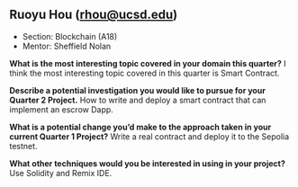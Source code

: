 ## Ruoyu Hou (rhou@ucsd.edu)

- Section: Blockchain (A18)
- Mentor: Sheffield Nolan 

**What is the most interesting topic covered in your domain this quarter?**
I think the most interesting topic covered in this quarter is Smart Contract.

**Describe a potential investigation you would like to pursue for your Quarter 2 Project.**
How to write and deploy a smart contract that can implement an escrow Dapp.

**What is a potential change you’d make to the approach taken in your current Quarter 1 Project?**
Write a real contract and deploy it to the Sepolia testnet.

**What other techniques would you be interested in using in your project?**
Use Solidity and Remix IDE.
